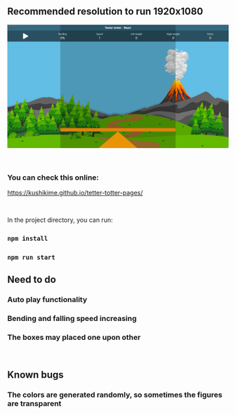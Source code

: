 ## Recommended resolution to run 1920x1080

![](example.gif)

<br />

### You can check this online:
https://kushikime.github.io/tetter-totter-pages/


<br />

In the project directory, you can run:

### `npm install`
### `npm run start`

## Need to do
### Auto play functionality
### Bending and falling speed increasing
### The boxes may placed one upon other

<br />




## Known bugs  
### The colors are generated randomly, so sometimes the figures are transparent 

<br />


